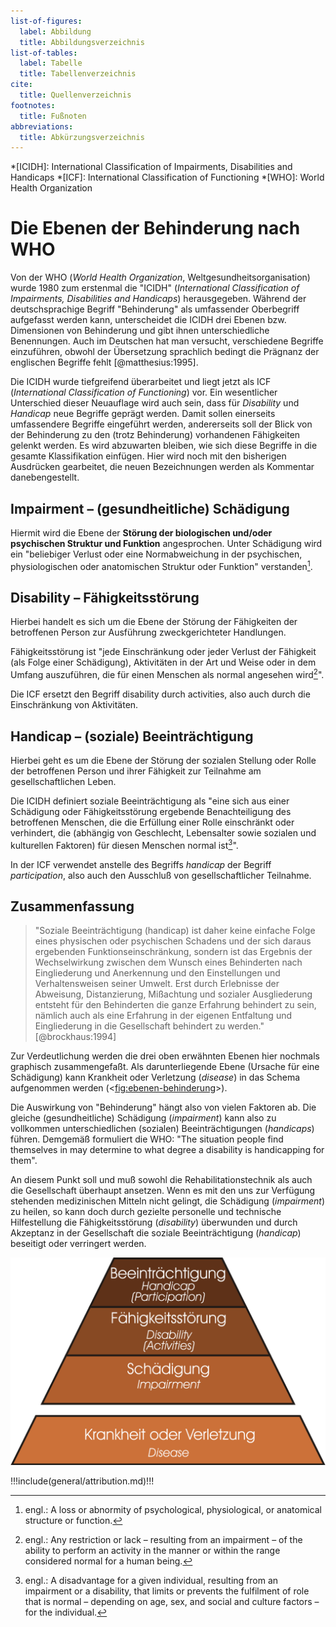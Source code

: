 ```yaml
---
list-of-figures:
  label: Abbildung
  title: Abbildungsverzeichnis
list-of-tables:
  label: Tabelle
  title: Tabellenverzeichnis
cite:
  title: Quellenverzeichnis
footnotes:
  title: Fußnoten
abbreviations:
  title: Abkürzungsverzeichnis
---
```


<!-- prettier-ignore -->
*[ICIDH]: International Classification of Impairments, Disabilities and Handicaps
*[ICF]: International Classification of Functioning
*[WHO]: World Health Organization

# Die Ebenen der Behinderung nach WHO

Von der WHO (_World Health Organization_, Weltgesundheitsorganisation) wurde 1980 zum erstenmal die "ICIDH" (_International Classification of Impairments, Disabilities and Handicaps_) herausgegeben.
Während der deutschsprachige Begriff "Behinderung" als umfassender Oberbegriff aufgefasst werden kann, unterscheidet die ICIDH drei Ebenen bzw. Dimensionen von Behinderung und gibt ihnen unterschiedliche Benennungen.
Auch im Deutschen hat man versucht, verschiedene Begriffe einzuführen, obwohl der Übersetzung sprachlich bedingt die Prägnanz der englischen Begriffe fehlt [@matthesius:1995].

Die ICIDH wurde tiefgreifend überarbeitet und liegt jetzt als ICF (_International Classification of Functioning_) vor.
Ein wesentlicher Unterschied dieser Neuauflage wird auch sein, dass für _Disability_ und _Handicap_ neue Begriffe geprägt werden.
Damit sollen einerseits umfassendere Begriffe eingeführt werden, andererseits soll der Blick von der Behinderung zu den (trotz Behinderung) vorhandenen Fähigkeiten gelenkt werden.
Es wird abzuwarten bleiben, wie sich diese Begriffe in die gesamte Klassifikation einfügen.
Hier wird noch mit den bisherigen Ausdrücken gearbeitet, die neuen Bezeichnungen werden als Kommentar danebengestellt.

## Impairment – (gesundheitliche) Schädigung

Hiermit wird die Ebene der **Störung der biologischen und/oder psychischen Struktur und Funktion** angesprochen.
Unter Schädigung wird ein "beliebiger Verlust oder eine Normabweichung in der psychischen, physiologischen oder anatomischen Struktur oder Funktion" verstanden[^1].

[^1]: engl.: A loss or abnormity of psychological, physiological, or anatomical structure or function.

## Disability – Fähigkeitsstörung

Hierbei handelt es sich um die Ebene der Störung der Fähigkeiten der betroffenen Person zur Ausführung zweckgerichteter Handlungen.

Fähigkeitsstörung ist "jede Einschränkung oder jeder Verlust der Fähigkeit (als Folge einer Schädigung), Aktivitäten in der Art und Weise oder in dem Umfang auszuführen, die für einen Menschen als normal angesehen wird[^2]".

Die ICF ersetzt den Begriff disability durch activities, also auch durch die Einschränkung von Aktivitäten.

## Handicap – (soziale) Beeinträchtigung

Hierbei geht es um die Ebene der Störung der sozialen Stellung oder Rolle der betroffenen Person und ihrer Fähigkeit zur Teilnahme am gesellschaftlichen Leben.

Die ICIDH definiert soziale Beeinträchtigung als "eine sich aus einer Schädigung oder Fähigkeitsstörung ergebende Benachteiligung des betroffenen Menschen, die die Erfüllung einer Rolle einschränkt oder verhindert, die (abhängig von Geschlecht, Lebensalter sowie sozialen und kulturellen Faktoren) für diesen Menschen normal ist[^3]".

In der ICF verwendet anstelle des Begriffs _handicap_ der Begriff _participation_, also auch den Ausschluß von gesellschaftlicher Teilnahme.

## Zusammenfassung

> "Soziale Beeinträchtigung (handicap) ist daher keine einfache Folge eines physischen oder psychischen Schadens und der sich daraus ergebenden Funktionseinschränkung, sondern ist das Ergebnis der Wechselwirkung zwischen dem Wunsch eines Behinderten nach Eingliederung und Anerkennung und den Einstellungen und Verhaltensweisen seiner Umwelt.
> Erst durch Erlebnisse der Abweisung, Distanzierung, Mißachtung und sozialer Ausgliederung entsteht für den Behinderten die ganze Erfahrung behindert zu sein, nämlich auch als eine Erfahrung in der eigenen Entfaltung und Eingliederung in die Gesellschaft behindert zu werden." [@brockhaus:1994]

Zur Verdeutlichung werden die drei oben erwähnten Ebenen hier nochmals graphisch zusammengefaßt.
Als darunterliegende Ebene (Ursache für eine Schädigung) kann Krankheit oder Verletzung (_disease_) in das Schema aufgenommen werden (<<fig:ebenen-behinderung>>).

Die Auswirkung von "Behinderung" hängt also von vielen Faktoren ab.
Die gleiche (gesundheitliche) Schädigung (_impairment_) kann also zu vollkommen unterschiedlichen (sozialen) Beeinträchtigungen (_handicaps_) führen.
Demgemäß formuliert die WHO: "The situation people find themselves in may determine to what degree a disability is handicapping for them".

An diesem Punkt soll und muß sowohl die Rehabilitationstechnik als auch die Gesellschaft überhaupt ansetzen.
Wenn es mit den uns zur Verfügung stehenden medizinischen Mitteln nicht gelingt, die Schädigung (_impairment_) zu heilen, so kann doch durch gezielte personelle und technische Hilfestellung die Fähigkeitsstörung (_disability_) überwunden und durch Akzeptanz in der Gesellschaft die soziale Beeinträchtigung (_handicap_) beseitigt oder verringert werden.

[^2]: engl.: Any restriction or lack – resulting from an impairment – of the ability to perform an activity in the manner or within the range considered normal for a human being.
[^3]: engl.: A disadvantage for a given individual, resulting from an impairment or a disability, that limits or prevents the fulfilment of role that is normal – depending on age, sex, and social and culture factors – for the individual.

![Die Ebenen der Behinderung und die zugrundeliegende Ursache.](./pics/02/ebenen-der-behinderung-und-ursachen.svg "ebenen-behinderung#Die Ebenen der Behinderung und die zugrundeliegende Ursache [@zagler:2008].")

!!!include(general/attribution.md)!!!
